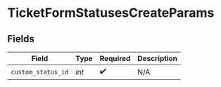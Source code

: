 # TicketFormStatusesCreateParams


## Fields

| Field              | Type               | Required           | Description        |
| ------------------ | ------------------ | ------------------ | ------------------ |
| `custom_status_id` | *int*              | :heavy_check_mark: | N/A                |